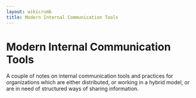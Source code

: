 ```yaml
---
layout: wikicrumb 
title: Modern Internal Communication Tools
---
```


# Modern Internal Communication Tools

A couple of notes on internal communication tools and practices for organizations which are either distributed, or working in a hybrid model, or are in need of structured ways of sharing information.

